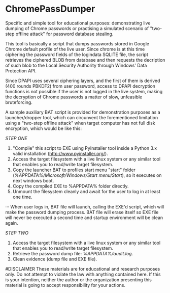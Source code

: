 # ChromePassDumper
Specific and simple tool for educational purposes: demonstrating live dumping of Chrome passwords or practising a simulated scenario of "two-step offline attack" for password database stealing.

This tool is basically a script that dumps passwords stored in Google Chrome default profile of the live user. Since chrome is at this time ciphering the password fields of the logindata SQLITE file, the script retrieves the ciphered BLOB from database and then requests the decription of such blob to the Local Security Authority through Windows' Data Protection API.

Since DPAPI uses several ciphering layers, and the first of them is derived (400 rounds PBKDF2) from user password, access to DPAPI decryption functions is not possible if the user is not logged in the live system, making the decryption of Chrome passwords a matter of slow, unfeasible bruteforcing.

A sample auxiliary BAT script is provided for demonstration purposes as a launcher/dropper tool, which can circunvent the forementioned limitation using a "two-step offline attack" when target computer has not full disk encryption, which would be like this:

*STEP ONE*
1. "Compile" this script to EXE using PyInstaller tool inside a Python 3.x valid installation (http://www.pyinstaller.org/).
2. Access the target filesystem with a live linux system or any similar tool that enables you to read/write target filesystem.
3. Copy the launcher BAT to profiles start menu "start" folder (*%APPDATA%/Microsoft/Windows/Start menu/Start*), so it executes on next windows boot.
4. Copy the compiled EXE to %APPDATA% folder directly.
5. Unmount the filesystem cleanly and await for the user to log in at least one time. 

··· When user logs in, BAT file will launch, calling the EXE'd script, which will make the password dumping process. BAT file will erase itself so EXE file will never be executed a second time and startup environment will be clean again.

*STEP TWO*
1. Access the target filesystem with a live linux system or any similar tool that enables you to read/write target filesystem.
2. Retrieve the password dump file: *%APPDATA%/audit.log*.
3. Clean evidence (dump file and EXE file).

#DISCLAIMER
These materials are for educational and research purposes only. Do not attempt to violate the law with anything contained here. If this is your intention, neither the author or the organization presenting this material is going to accept responsibility for your actions.
